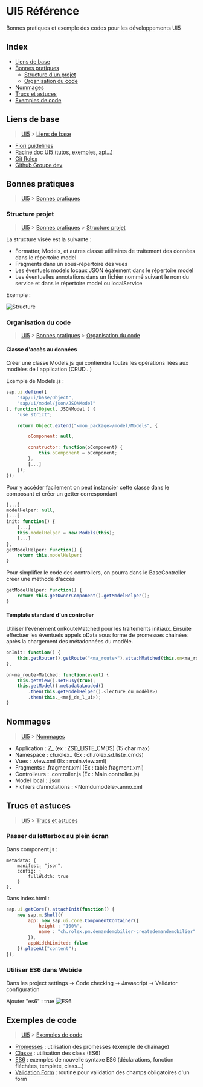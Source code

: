 # UI5 Référence
Bonnes pratiques et exemple des codes pour les développements UI5

## Index
- [Liens de base](#liens-de-base)
- [Bonnes pratiques](#bonnes-pratiques)
  - [Structure d'un projet](#structure-projet)
  - [Organisation du code](#organisation-du-code)
- [Nommages](#nommages)
- [Trucs et astuces](#trucs-et-astuces)
- [Exemples de code](#exemples-de-code)

## Liens de base

> [UI5](#ui5-référence) > [Liens de base](#liens-de-base)

* [Fiori guidelines](https://experience.sap.com/fiori-design)
* [Racine doc UI5 (tutos, exemples, api...)](https://ui5.sap.com)
* [Git Rolex](https://alm-git.myrolex.com/dashboard)
* [Github Groupe dev](https://github.com/groupedave?tab=repositories)

## Bonnes pratiques

> [UI5](#ui5-référence) > [Bonnes pratiques](#bonnes-pratiques)

### Structure projet

> [UI5](#ui5-référence) > [Bonnes pratiques](#bonnes-pratiques) > [Structure projet](#structure-projet)

La structure visée est la suivante : 
* Formatter, Models, et autres classe utilitaires de traitement des données dans le répertoire model
* Fragments dans un sous-répertoire des vues
* Les éventuels models locaux JSON également dans le répertoire model
* Les éventuelles annotations dans un fichier nommé suivant le nom du service et dans le répertoire model ou localService

Exemple :

![Structure](/Images/structure.jpg)

### Organisation du code

> [UI5](#ui5-référence) > [Bonnes pratiques](#bonnes-pratiques) > [Organisation du code](#organisation-du-code)

#### Classe d'accès au données

Créer une classe Models.js qui contiendra toutes les opérations liées aux modèles de l'application (CRUD...)

Exemple de Models.js :

```javascript
sap.ui.define([
	"sap/ui/base/Object",
	"sap/ui/model/json/JSONModel"
], function(Object, JSONModel ) {
	"use strict";

	return Object.extend("<mon_package>/model/Models", {

		oComponent: null,

		constructor: function(oComponent) {
			this.oComponent = oComponent;
		},
		[...]
	});
});
```

Pour y accéder facilement on peut instancier cette classe dans le composant et créer un getter correspondant

```javascript
[...]
modelHelper: null,
[...]
init: function() {
	[...]
	this.modelHelper = new Models(this);
	[...]
},
getModelHelper: function() {
	return this.modelHelper;
}
```

Pour simplifier le code des controllers, on pourra dans le BaseController créer une méthode d'accès

```javascript
getModelHelper: function() {
	return this.getOwnerComponent().getModelHelper();
}
```

#### Template standard d'un controller

Utiliser l'événement onRouteMatched pour les traitements initiaux.
Ensuite effectuer les éventuels appels oData sous forme de promesses chainées après la chargement des métadonnées du modèle.

```javascript
onInit: function() {
	this.getRouter().getRoute("<ma_route>").attachMatched(this.on<ma_route>Matched);
},

on<ma_route>Matched: function(event) {
	this.getView().setBusy(true);
	this.getModel().metadataLoaded()
		.then(this.getModelHelper().<lecture_du_modèle>)
		.then(this._<maj_de_l_ui>);
}
```

## Nommages

> [UI5](#ui5-référence) > [Nommages](#nommages)

* Application : Z<module>_<nom metier> (ex : ZSD_LISTE_CMDS) (15 char max)
* Namespace : ch.rolex.<module>.<application> (Ex : ch.rolex.sd.liste_cmds)
* Vues : <nom>.view.xml (Ex : main.view.xml)
* Fragments : <nom>.fragment.xml (Ex : table.fragment.xml)
* Controlleurs : <Nomdelavue>.controller.js  (Ex : Main.controller.js)
* Model local : <Nom>.json
* Fichiers d’annotations : <Nomdumodèle>.anno.xml

## Trucs et astuces

> [UI5](#ui5-référence) > [Trucs et astuces](#trucs-et-astuces)

### Passer du letterbox au plein écran
Dans component.js :
```
metadata: {
	manifest: "json",
	config: {
		fullWidth: true
	}
},
```
Dans index.html :
```javascript
sap.ui.getCore().attachInit(function() {
	new sap.m.Shell({
		app: new sap.ui.core.ComponentContainer({
			height : "100%",
			name : "ch.rolex.pm.demandemobilier-createdemandemobilier"
		}),
		appWidthLimited: false
	}).placeAt("content");
});
```

### Utiliser ES6 dans Webide
Dans les project settings -> Code checking -> Javascript -> Validator configuration

Ajouter "es6" : true
![ES6](/Images/es.jpg)

## Exemples de code

> [UI5](#ui5-référence) > [Exemples de code](#exemples-de-code)

* [Promesses](Exemples/Promises.js) : utilisation des promesses (exemple de chainage)
* [Classe](Exemples/Class.js) : utilisation des class (ES6)
* [ES6](Exemples/ES6.js) : exemples de nouvelle syntaxe ES6 (déclarations, fonction fléchées, template, class...)
* [Validation Form](Exemples/Validation_form.js) : routine pour validation des champs obligatoires d'un form
